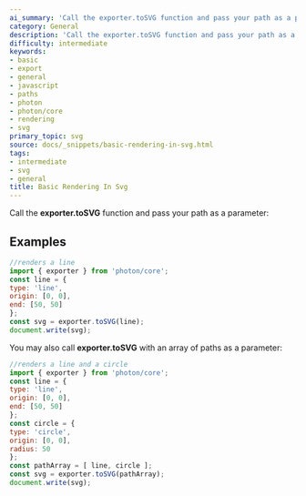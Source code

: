 ```yaml
---
ai_summary: 'Call the exporter.toSVG function and pass your path as a parameter:'
category: General
description: 'Call the exporter.toSVG function and pass your path as a parameter:'
difficulty: intermediate
keywords:
- basic
- export
- general
- javascript
- paths
- photon
- photon/core
- rendering
- svg
primary_topic: svg
source: docs/_snippets/basic-rendering-in-svg.html
tags:
- intermediate
- svg
- general
title: Basic Rendering In Svg
---
```

Call the **exporter.toSVG** function and pass your path as a parameter:


## Examples

```javascript
//renders a line
import { exporter } from 'photon/core';
const line = {
type: 'line',
origin: [0, 0],
end: [50, 50]
};
const svg = exporter.toSVG(line);
document.write(svg);
```

You may also call **exporter.toSVG** with an array of paths as a parameter:

```javascript
//renders a line and a circle
import { exporter } from 'photon/core';
const line = {
type: 'line',
origin: [0, 0],
end: [50, 50]
};
const circle = {
type: 'circle',
origin: [0, 0],
radius: 50
};
const pathArray = [ line, circle ];
const svg = exporter.toSVG(pathArray);
document.write(svg);
```
